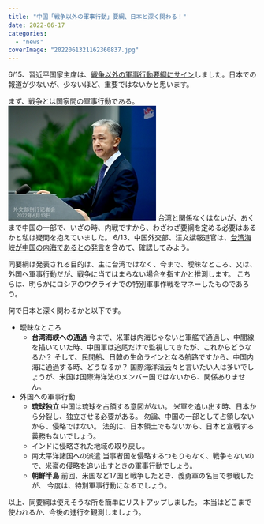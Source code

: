 ```yaml
---
title: "中国「戦争以外の軍事行動」要綱、日本と深く関わる！"
date: 2022-06-17
categories: 
  - "news"
coverImage: "2022061321162360837.jpg"
---
```


6/15、習近平国家主席は、[戦争以外の軍事行動要綱にサイン](https://news.yahoo.co.jp/articles/947275e5931522abb44352efb7a043c0a6d41caa)しました。日本での報道が少ないが、少ないほど、重要ではないかと思います。

まず、戦争とは国家間の軍事行動である。![](images/2022061321162360837-300x232.jpg) 台湾と関係なくはないが、あくまで中国の一部で、いざの時、内戦ですから、わざわざ要綱を定める必要はあるかと私は疑問を抱えていました。 6/13、中国外交部、汪文斌報道官は、[台湾海峡が中国の内海であるとの発言](https://japanese.cri.cn/2022/06/13/ARTIoM2ffCGd3b07EjrjDTJd220613.shtml)を含めて、確認してみよう。

同要綱は発表される目的は、主に台湾ではなく、今まで、曖昧なところ、又は、外国へ軍事行動だが、戦争に当てはまらない場合を指すかと推測します。 こちらは、明らかにロシアのウクライナでの特別軍事作戦をマネーしたものであろう。

何で日本と深く関わるかと以下です。

- 曖昧なところ
    - **台湾海峡への通過** 今まで、米軍は内海じゃないと軍艦で通過し、中間線を描いていた時、中国軍は追尾だけで監視してきたが、これからどうなるか？ そして、民間船、日韓の生命ラインとなる航路ですから、中国内海に通過する時、どうなるか？ 国際海洋法云々と言いたい人は多いでしょうが、米国は国際海洋法のメンバー国ではないから、関係ありません。
- 外国への軍事行動
    - **琉球独立** 中国は琉球を占領する意図がない。 米軍を追い出す時、日本から分裂し、独立させる必要がある。 勿論、中国の一部として占領しないから、侵略ではない。 法的に、日本領土でもないから、日本と宣戦する義務もないでしょう。
    - インドに侵略された地域の取り戻し。
    - 南太平洋諸国への派遣 当事者国を侵略するつもりもなく、戦争もないので、米豪の侵略を追い出すときの軍事行動でしょう。
    - **朝鮮半島** 前回、米国など17国と戦争したとき、義勇軍の名目で参戦したが、 今度は、特別軍事行動になるでしょう。

以上、同要綱は使えそうな所を簡単にリストアップしました。 本当はどこまで使われるか、今後の進行を観測しましょう。
